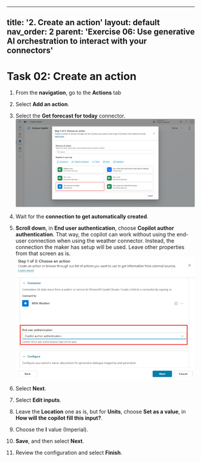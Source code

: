 
---
title: '2. Create an action'
layout: default
nav_order: 2
parent: 'Exercise 06: Use generative AI orchestration to interact with your connectors'
---

# Task 02: Create an action

1.	From the **navigation**, go to the **Actions** tab

2.	Select **Add an action**.

3.	Select the **Get forecast for today** connector.
 	![A screenshot of a computer Description automatically generated](../../media/447e07b661bd8f3dd91176296697d81a.png)

4.	Wait for the **connection to get automatically created**.

5.	**Scroll down**, in **End user authentication**, choose **Copilot author authentication**. That way, the copilot can work without using the end-user connection when using the weather connector. Instead, the connection the maker has setup will be used. Leave other properties from that screen as is.
 	![A screenshot of a computer Description automatically generated](../../media/714f500b9c75e8afd7ae93881577b992.png)

6.	Select **Next**.

7.	Select **Edit inputs**.

8.	Leave the **Location** one as is, but for **Units**, choose **Set as a value**, in **How will the copilot fill this input?**.

9.	Choose the **I** value (Imperial).

10.	**Save**, and then select **Next**.

11.	Review the configuration and select **Finish**.
